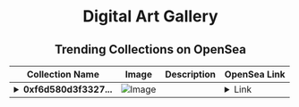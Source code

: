 <div align="center">

# Digital Art Gallery

## Trending Collections on OpenSea

| Collection Name                       | Image                                                                                     | Description                       | OpenSea Link                                                                                          |
|---------------------------------------|-------------------------------------------------------------------------------------------|-----------------------------------|--------------------------------------------------------------------------------------------------------|
| **<details><summary>0xf6d580d3f3327...</summary>0xf6d580d3f33275d9905eee588f95589f7a3313b4</details>** | ![Image](https://i2.seadn.io/optimism/0x2b4af402b907327489273847f7ee3b7c9a3b1187/9ae436df9b76bc38bc7163286d56c5/509ae436df9b76bc38bc7163286d56c5.png?w=200&auto=format) |  | <details><summary>Link</summary>[0xf6d580d3f33275d9905eee588f95589f7a3313b4](https://opensea.io/collection/0xf6d580d3f33275d9905eee588f95589f7a3313b4)</details> |

</div>